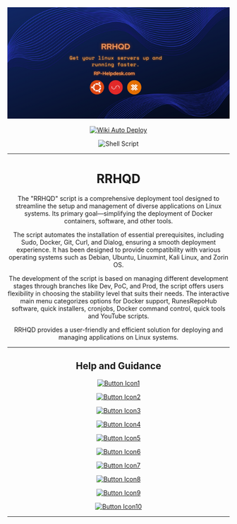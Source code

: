 <div align="center">
  <img src="docs/Images/RRHQD.png">

  [![Wiki Auto Deploy](https://github.com/RunesRepoHub/RRHQD/actions/workflows/Wiki-Deploy.yml/badge.svg?branch=Dev)](https://github.com/RunesRepoHub/RRHQD/actions/workflows/Wiki-Deploy.yml)

  ![Shell Script](https://img.shields.io/badge/shell_script-%23121011.svg?style=for-the-badge&logo=gnu-bash&logoColor=white)

---------------------------------------------------------------------------------------------

# RRHQD
The "RRHQD" script is a comprehensive deployment tool designed to streamline the setup and management of diverse applications on Linux systems. Its primary goal—simplifying the deployment of Docker containers, software, and other tools.

The script automates the installation of essential prerequisites, including Sudo, Docker, Git, Curl, and Dialog, ensuring a smooth deployment experience. It has been designed to provide compatibility with various operating systems such as Debian, Ubuntu, Linuxmint, Kali Linux, and Zorin OS.

The development of the script is based on managing different development stages through branches like Dev, PoC, and Prod, the script offers users flexibility in choosing the stability level that suits their needs. The interactive main menu categorizes options for Docker support, RunesRepoHub software, quick installers, cronjobs, Docker command control, quick tools and YouTube scripts.

RRHQD provides a user-friendly and efficient solution for deploying and managing applications on Linux systems.

---------------------------------------------------------------------------------------------

## Help and Guidance


[![Button Icon1]][Link1]

[![Button Icon2]][Link2]

[![Button Icon3]][Link3]

[![Button Icon4]][Link4]

[![Button Icon5]][Link5]

[![Button Icon6]][Link6]

[![Button Icon7]][Link7]

[![Button Icon8]][Link8]

[![Button Icon9]][Link9]

[![Button Icon10]][Link10]

---------------------------------------------------------------------------------------------

<!---------------------------------------------------------------------------->
[Link1]: docs/Readme/Requirements.md
[Link2]: docs/Readme/Installation.md
[Link3]: docs/Readme/Main-Menu.md
[Link4]: docs/Readme/Docker-Support.md
[Link5]: docs/Readme/RunesRepoHub.md
[Link6]: docs/Readme/Cronjobs.md
[Link7]: docs/Readme/Youtube-Scripts.md
[Link8]: docs/Readme/Quick-Installer.md
[Link9]: docs/Readme/Quick-Tools.md
[Link10]: docs/Readme/Docker-CnC.md

<!---------------------------------[ Buttons ]--------------------------------->
[Button Icon1]: https://img.shields.io/badge/Requirements-page?style=for-the-badge&logo=readthedocs&logoColor=white&color=blue
[Button Icon2]: https://img.shields.io/badge/Installation-EF2D5E?style=for-the-badge&logoColor=white&logo=DocuSign
[Button Icon3]: https://img.shields.io/badge/Main%20Menu-page?style=for-the-badge&logo=databricks&logoColor=white&color=green
[Button Icon4]: https://img.shields.io/badge/Docker%20Support-page?style=for-the-badge&logo=docker&logoColor=white&color=blue
[Button Icon5]: https://img.shields.io/badge/RunesRepoHub%20Software-page?style=for-the-badge&logo=r&logoColor=white&color=orange
[Button Icon6]: https://img.shields.io/badge/Cronjobs-page?style=for-the-badge&logo=convertio&logoColor=white&color=purple
[Button Icon7]: https://img.shields.io/badge/Youtube%20Scripts-page?style=for-the-badge&logo=youtube&logoColor=white&color=red
[Button Icon8]: https://img.shields.io/badge/Quick%20Installers-page?style=for-the-badge&logo=quicktime&logoColor=white&color=yellow
[Button Icon9]: https://img.shields.io/badge/Quick%20Tools-page?style=for-the-badge&logo=azurefunctions&logoColor=white&color=darklime
[Button Icon10]: https://img.shields.io/badge/Docker%20CnC-page?style=for-the-badge&logo=docker&logoColor=white&color=darkblue

</div>